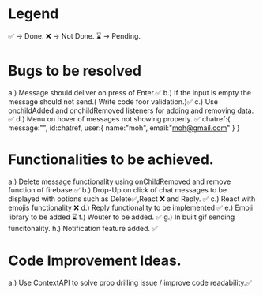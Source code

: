 # Legend

✅ -> Done.
❌ -> Not Done.
⌛ -> Pending.

# Bugs to be resolved

a.) Message should deliver on press of Enter.✅
b.) If the input is empty the message should not send.( Write code foor validation.)✅
c.) Use onchildAdded and onchildRemoved listeners for adding and removing data. ✅
d.) Menu on hover of messages not showing properly. ✅
chatref:{
message:"",
id:chatref,
user:{
name:"moh",
email:"moh@gmail.com"
}
}

# Functionalities to be achieved.

a.) Delete message functionality using onChildRemoved and remove function of firebase.✅
b.) Drop-Up on click of chat messages to be displayed with options such as Delete✅,React ❌ and Reply. ✅
c.) React with emojis functionality ❌
d.) Reply functionality to be implemented ✅
e.) Emoji library to be added ⌛
f.) Wouter to be added. ✅
g.) In built gif sending funcitonality.
h.) Notification feature added. ✅

# Code Improvement Ideas.

a.) Use ContextAPI to solve prop drilling issue / improve code readability.✅
